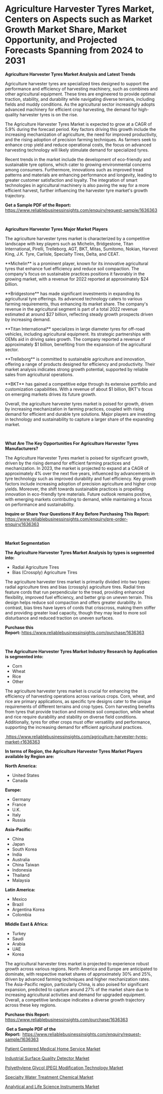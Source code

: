 <p><h1>Agriculture Harvester Tyres Market, Centers on Aspects such as Market Growth Market Share, Market Opportunity, and Projected Forecasts Spanning from 2024 to 2031</h1></p><p><strong>Agriculture Harvester Tyres Market Analysis and Latest Trends</strong></p>
<p><p>Agriculture harvester tyres are specialized tires designed to support the performance and efficiency of harvesting machinery, such as combines and other agricultural equipment. These tires are engineered to provide optimal traction, stability, and durability while navigating diverse terrains, including fields and muddy conditions. As the agricultural sector increasingly adopts advanced machinery for efficient crop harvesting, the demand for high-quality harvester tyres is on the rise.</p><p>The Agriculture Harvester Tyres Market is expected to grow at a CAGR of 5.9% during the forecast period. Key factors driving this growth include the increasing mechanization of agriculture, the need for improved productivity, and the rising adoption of precision farming techniques. As farmers seek to enhance crop yield and reduce operational costs, the focus on advanced harvesting technology will likely stimulate demand for specialized tyres.</p><p>Recent trends in the market include the development of eco-friendly and sustainable tyre options, which cater to growing environmental concerns among consumers. Furthermore, innovations such as improved tread patterns and materials are enhancing performance and longevity, leading to greater customer satisfaction and loyalty. The integration of smart technologies in agricultural machinery is also paving the way for a more efficient harvest, further influencing the harvester tyre market's growth trajectory.</p></p>
<p><strong>Get a Sample PDF of the Report:&nbsp;</strong> <a href="https://www.reliablebusinessinsights.com/enquiry/request-sample/1636363?utm_campaign=1091&utm_medium=2&utm_source=Github&utm_content=ia&utm_term=07122024&utm_id=agriculture-harvester-tyres">https://www.reliablebusinessinsights.com/enquiry/request-sample/1636363</a></p>
<p>&nbsp;</p>
<p><strong>Agriculture Harvester Tyres Major Market Players</strong></p>
<p><p>The agriculture harvester tyres market is characterized by a competitive landscape with key players such as Michelin, Bridgestone, Titan International, Pirelli, Trelleborg, AGT, BKT, Mitas, Sumitomo, Nokian, Harvest King, J.K. Tyre, Carlisle, Specialty Tires, Delta, and CEAT.</p><p>**Michelin** is a prominent player, known for its innovative agricultural tyres that enhance fuel efficiency and reduce soil compaction. The company's focus on sustainable practices positions it favorably in the growing market, with a revenue for 2022 reported at approximately $24 billion. </p><p>**Bridgestone** has made significant investments in expanding its agricultural tyre offerings. Its advanced technology caters to various farming requirements, thus enhancing its market share. The company's revenue in the agricultural segment is part of a total 2022 revenue estimated at around $27 billion, reflecting steady growth prospects driven by increasing demand.</p><p>**Titan International** specializes in large diameter tyres for off-road vehicles, including agricultural equipment. Its strategic partnerships with OEMs aid in driving sales growth. The company reported a revenue of approximately $1 billion, benefiting from the expansion of the agricultural sector.</p><p>**Trelleborg** is committed to sustainable agriculture and innovation, offering a range of products designed for efficiency and productivity. Their market analysis indicates strong growth potential, supported by reliable sales from agricultural operations.</p><p>**BKT** has gained a competitive edge through its extensive portfolio and customization capabilities. With a revenue of about $1 billion, BKT's focus on emerging markets drives its future growth.</p><p>Overall, the agriculture harvester tyres market is poised for growth, driven by increasing mechanization in farming practices, coupled with rising demand for efficient and durable tyre solutions. Major players are investing in technology and sustainability to capture a larger share of the expanding market.</p></p>
<p>&nbsp;</p>
<p><strong>What Are The Key Opportunities For Agriculture Harvester Tyres Manufacturers?</strong></p>
<p><p>The Agriculture Harvester Tyres market is poised for significant growth, driven by the rising demand for efficient farming practices and mechanization. In 2023, the market is projected to expand at a CAGR of approximately 4% over the next five years, influenced by advancements in tyre technology such as improved durability and fuel efficiency. Key growth factors include increasing adoption of precision agriculture and higher crop yields. Moreover, the shift towards sustainable practices is propelling innovation in eco-friendly tyre materials. Future outlook remains positive, with emerging markets contributing to demand, while maintaining a focus on performance and sustainability.</p></p>
<p><strong>Inquire or Share Your Questions If Any Before Purchasing This Report:</strong> <a href="https://www.reliablebusinessinsights.com/enquiry/pre-order-enquiry/1636363?utm_campaign=1091&utm_medium=2&utm_source=Github&utm_content=ia&utm_term=07122024&utm_id=agriculture-harvester-tyres">https://www.reliablebusinessinsights.com/enquiry/pre-order-enquiry/1636363</a></p>
<p>&nbsp;</p>
<p><strong>Market Segmentation</strong></p>
<p><strong>The Agriculture Harvester Tyres Market Analysis by types is segmented into:</strong></p>
<p><ul><li>Radial Agriculture Tires</li><li>Bias (Crossply) Agriculture Tires</li></ul></p>
<p><p>The agriculture harvester tires market is primarily divided into two types: radial agriculture tires and bias (crossply) agriculture tires. Radial tires feature cords that run perpendicular to the tread, providing enhanced flexibility, improved fuel efficiency, and better grip on uneven terrain. This design helps reduce soil compaction and offers greater durability. In contrast, bias tires have layers of cords that crisscross, making them stiffer and providing greater load capacity, though they may lead to more soil disturbance and reduced traction on uneven surfaces.</p></p>
<p><strong>Purchase this Report:&nbsp;</strong><a href="https://www.reliablebusinessinsights.com/purchase/1636363?utm_campaign=1091&utm_medium=2&utm_source=Github&utm_content=ia&utm_term=07122024&utm_id=agriculture-harvester-tyres">https://www.reliablebusinessinsights.com/purchase/1636363</a></p>
<p>&nbsp;</p>
<p><strong>The Agriculture Harvester Tyres Market Industry Research by Application is segmented into:</strong></p>
<p><ul><li>Corn</li><li>Wheat</li><li>Rice</li><li>Other</li></ul></p>
<p><p>The agriculture harvester tyres market is crucial for enhancing the efficiency of harvesting operations across various crops. Corn, wheat, and rice are primary applications, as specific tyre designs cater to the unique requirements of different terrains and crop types. Corn harvesting benefits from tyres that provide traction and minimize soil compaction, while wheat and rice require durability and stability on diverse field conditions. Additionally, tyres for other crops must offer versatility and performance, supporting the increasing demand for efficient agricultural practices.</p></p>
<p><a href="https://www.reliablebusinessinsights.com/agriculture-harvester-tyres-market-r1636363?utm_campaign=1091&utm_medium=2&utm_source=Github&utm_content=ia&utm_term=07122024&utm_id=agriculture-harvester-tyres">&nbsp;https://www.reliablebusinessinsights.com/agriculture-harvester-tyres-market-r1636363</a></p>
<p><strong>In terms of Region, the Agriculture Harvester Tyres Market Players available by Region are:</strong></p>
<p>
    <p> <strong> North America: </strong>
        <ul>
            <li>United States</li>
            <li>Canada</li>
        </ul>
        </p> 
    <p> <strong> Europe: </strong>
        <ul>
            <li>Germany</li>
            <li>France</li>
            <li>U.K.</li>
            <li>Italy</li>
            <li>Russia</li>
        </ul>
        </p> 
    <p> <strong> Asia-Pacific: </strong>
        <ul>
            <li>China</li>
            <li>Japan</li>
            <li>South Korea</li>
            <li>India</li>
            <li>Australia</li>
            <li>China Taiwan</li>
            <li>Indonesia</li>
            <li>Thailand</li>
            <li>Malaysia</li>
        </ul>
        </p> 
    <p> <strong> Latin America: </strong>
        <ul>
            <li>Mexico</li>
            <li>Brazil</li>
            <li>Argentina Korea</li>
            <li>Colombia</li>
        </ul>
        </p> 
    <p> <strong> Middle East & Africa: </strong>
        <ul>
            <li>Turkey</li>
            <li>Saudi</li>
            <li>Arabia</li>
            <li>UAE</li>
            <li>Korea</li>
        </ul>
    </p>
    </p>
<p><p>The agricultural harvester tires market is projected to experience robust growth across various regions. North America and Europe are anticipated to dominate, with respective market shares of approximately 30% and 25%, driven by advanced farming techniques and higher mechanization rates. The Asia-Pacific region, particularly China, is also poised for significant expansion, predicted to capture around 27% of the market share due to increasing agricultural activities and demand for upgraded equipment. Overall, a competitive landscape indicates a diverse growth trajectory across these key regions.</p></p>
<p><strong>Purchase this Report: </strong><a href="https://www.reliablebusinessinsights.com/purchase/1636363?utm_campaign=1091&utm_medium=2&utm_source=Github&utm_content=ia&utm_term=07122024&utm_id=agriculture-harvester-tyres">https://www.reliablebusinessinsights.com/purchase/1636363</a></p>
<p>&nbsp;<strong>Get a Sample PDF of the Report:&nbsp;&nbsp;</strong><a href="https://www.reliablebusinessinsights.com/enquiry/request-sample/1636363?utm_campaign=1091&utm_medium=2&utm_source=Github&utm_content=ia&utm_term=07122024&utm_id=agriculture-harvester-tyres">https://www.reliablebusinessinsights.com/enquiry/request-sample/1636363</a></p>
<p><strong></strong></p>
<p><p><a href="https://www.linkedin.com/pulse/patient-centered-medical-home-service-market-ecosystem-1d6oe?utm_campaign=1091&utm_medium=2&utm_source=Github&utm_content=ia&utm_term=07122024&utm_id=agriculture-harvester-tyres">Patient Centered Medical Home Service Market</a></p><p><a href="https://issuu.com/reportprime-2/docs/industrial-surface-quality-detector-market-size-20?utm_campaign=1091&utm_medium=2&utm_source=Github&utm_content=ia&utm_term=07122024&utm_id=agriculture-harvester-tyres">Industrial Surface Quality Detector Market</a></p><p><a href="https://issuu.com/reportprime-2/docs/polyethylene-glycol-peg-modification-technology-ma?utm_campaign=1091&utm_medium=2&utm_source=Github&utm_content=ia&utm_term=07122024&utm_id=agriculture-harvester-tyres">Polyethylene Glycol (PEG) Modification Technology Market</a></p><p><a href="https://github.com/rosamariarocque98/Market-Research-Report-List-1/blob/main/specialty-water-treatment-chemical-market.md?utm_campaign=1091&utm_medium=2&utm_source=Github&utm_content=ia&utm_term=07122024&utm_id=agriculture-harvester-tyres">Specialty Water Treatment Chemical Market</a></p><p><a href="https://www.linkedin.com/pulse/the-hashub-gdiff?utm_campaign=1091&utm_medium=2&utm_source=Github&utm_content=ia&utm_term=07122024&utm_id=agriculture-harvester-tyres">Analytical and Life Science Instruments Market</a></p></p>